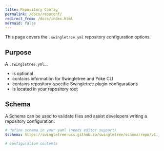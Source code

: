 ```yaml
---
title: Repository Config
permalink: /docs/repoconf/
redirect_from: /docs/index.html
mermaid: false
---
```


This page covers the `.swingletree.yml` repository configuration options.

## Purpose

A `.swingletree.yml`...

* is optional
* contains information for Swingletree and Yoke CLI
* contains repository-specific Swingletree plugin configurations
* is located in your repository root


## Schema

A Schema can be used to validate files and assist developers writing a repository configuration:

```yaml
# define schema in your yaml (needs editor support)
$schema: https://swingletree-oss.github.io/swingletree/schema/repo/v1.json

# configuration contents
```
